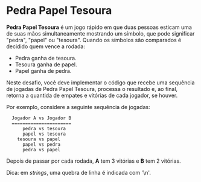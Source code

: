 # Pedra Papel Tesoura

**Pedra Papel Tesoura** é um jogo rápido em que duas pessoas esticam uma de suas
mãos simultaneamente mostrando um símbolo, que pode significar "pedra", "papel" ou
"tesoura". Quando os símbolos são comparados é decidido quem vence a rodada:

- Pedra ganha de tesoura.
- Tesoura ganha de papel.
- Papel ganha de pedra.

Neste desafio, você deve implementar o código que recebe uma sequência de
jogadas de Pedra Papel Tesoura, processa o resultado e, ao final, retorna a
quantida de empates e vitórias de cada jogador, se houver.

Por exemplo, considere a seguinte sequência de jogadas:

```
  Jogador A vs Jogador B
  ======================
      pedra vs tesoura
      papel vs tesoura
    tesoura vs papel
      papel vs pedra
      pedra vs papel
```

Depois de passar por cada rodada, **A** tem 3 vitórias e **B** tem 2 vitórias.

Dica: em *strings*, uma quebra de linha é indicada com '\n'.
